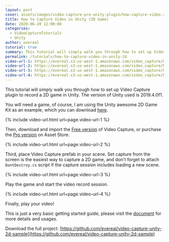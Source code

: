 ```yaml
---
layout: post
cover: assets/images/video-capture-pro-unity-plugin/how-capture-video-2d.png
title: How to Capture Video in Unity (2D Game)
date: 2020-06-20 12:00:00
categories:
  - VideoCaptureTutorials
  - Unity
author: evereal
tutorial: true
summary: This tutorial will simply walk you through how to set up Video Capture plugin to record a 2D game in Unity.
permalink: /tutorials/how-to-capture-video-in-unity-2d
video-url-1: https://evereal.s3-us-west-1.amazonaws.com/video_capture/how_capture_video_2d/1
video-url-2: https://evereal.s3-us-west-1.amazonaws.com/video_capture/how_capture_video_2d/2
video-url-3: https://evereal.s3-us-west-1.amazonaws.com/video_capture/how_capture_video_2d/3
video-url-4: https://evereal.s3-us-west-1.amazonaws.com/video_capture/how_capture_video_2d/4
---
```


This tutorial will simply walk you through how to set up Video Capture plugin to record a 2D game in Unity. The version of Unity used is 2019.4.0f1.

You will need a game, of course, I am using the Unity awesome 2D Game Kit as an example, which you can download <a href="https://assetstore.unity.com/packages/essentials/tutorial-projects/2d-game-kit-107098?aid=1100l9ebS" target="_blank">here</a>.

{% include video-url.html url=page.video-url-1 %}

Then, download and import the [Free version](https://evereal.s3-us-west-1.amazonaws.com/video_capture/VideoCaptureTrial_Latest.unitypackage?v=2.3.5) of Video Capture, or purchase the <a href="https://assetstore.unity.com/packages/slug/155663?aid=1100l9ebS">Pro version</a> on Asset Store.

{% include video-url.html url=page.video-url-2 %}

Third, place Video Capture prefab in your scene. Set capture from the screen is the easiest way to capture a 2D game, and don't forget to attach `DontDestroy.cs` script if the capture session includes loading a new scene.

{% include video-url.html url=page.video-url-3 %}

Play the game and start the video record session.

{% include video-url.html url=page.video-url-4 %}

Finally, play your video!

This is just a very basic getting started guide, please visit the <a href="/docs/video-capture-pro-unity-plugin/" target="_blank">document</a> for more details and usages.

Download the full project: [https://github.com/evereal/video-capture-unity-2d-sample](https://github.com/evereal/video-capture-unity-2d-sample)